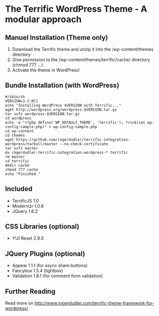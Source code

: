 # The Terrific WordPress Theme - A modular approach

## Manuel Installation (Theme only)
1. Download the Terrific theme and unzip it into the /wp-content/themes directory
2. Give permission to the /wp-content/themes/terrific/cache/ directory (chmod 777 ...)
3. Activate the theme in WordPress!

## Bundle Installation (with WordPress)

    #/sbin/sh
    VERSION=3.3-RC1
    echo "Installing WordPress $VERSION with Terrific..."
    wget http://wordpress.org/wordpress-$VERSION.tar.gz
    tar xvfz wordpress-$VERSION.tar.gz
    cd wordpress
    echo -e "<?php define('WP_DEFAULT_THEME', 'terrific'); ?>\n$(cat wp-config-sample.php)" > wp-config-sample.php
    cd wp-content
    cd themes
    wget https://github.com/rogerdudler/terrific-integration-wordpress/tarball/master --no-check-certificate
    tar xvfz master
    mv rogerdudler-terrific-integration-wordpress-* terrific
    rm master
    cd terrific
    mkdir cache
    chmod 777 cache
    echo "Finished."

## Included
* TerrificJS 1.0
* Modernizr 1.0.6
* JQuery 1.6.2

## CSS Libraries (optional)
* YUI Reset 2.9.0

## JQuery Plugins (optional)
* Appear 1.1.1 (for async share buttons)
* Fancybox 1.3.4 (lightbox)
* Validation 1.8.1 (for comment form validation)

## Further Reading
Read more on http://www.rogerdudler.com/terrific-theme-framework-for-wordpress/
